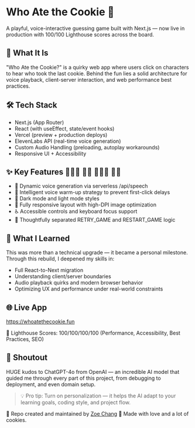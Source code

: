 # Who Ate the Cookie 🍪
A playful, voice-interactive guessing game built with Next.js — now live in production with 100/100 Lighthouse scores across the board.

## 🔎 What It Is

"Who Ate the Cookie?" is a quirky web app where users click on characters to hear who took the last cookie. Behind the fun lies a solid architecture for voice playback, client-server interaction, and web performance best practices.

## 🛠️ Tech Stack

- Next.js (App Router)
- React (with useEffect, state/event hooks)
- Vercel (preview + production deploys)
- ElevenLabs API (real-time voice generation)
- Custom Audio Handling (preloading, autoplay workarounds)
- Responsive UI + Accessibility

## ✨ Key Features 👱🏻‍♂️ 👩🏽 🧑🏿‍🦱 👧🏻

- 🎤 Dynamic voice generation via serverless /api/speech
- 🧠 Intelligent voice warm-up strategy to prevent first-click delays
- 🎨 Dark mode and light mode styles
- 🎯 Fully responsive layout with high-DPI image optimization
- ♿ Accessible controls and keyboard focus support
- 🧪 Thoughtfully separated RETRY_GAME and RESTART_GAME logic

## 🚀 What I Learned

This was more than a technical upgrade — it became a personal milestone. Through this rebuild, I deepened my skills in:
- Full React-to-Next migration
- Understanding client/server boundaries
- Audio playback quirks and modern browser behavior
- Optimizing UX and performance under real-world constraints

## 🌐 Live App
https://whoatethecookie.fun

🎯 Lighthouse Scores: 100/100/100/100 (Performance, Accessibility, Best Practices, SEO)

## 🙏 Shoutout
HUGE kudos to ChatGPT-4o from OpenAI — an incredible AI model that guided me through every part of this project, from debugging to deployment, and even domain setup.

> 💡 Pro tip: Turn on personalization — it helps the AI adapt to your learning goals, coding style, and project flow.

📁 Repo created and maintained by [Zoe Chang](https://github.com/zcdev)
🍪 Made with love and a lot of cookies.